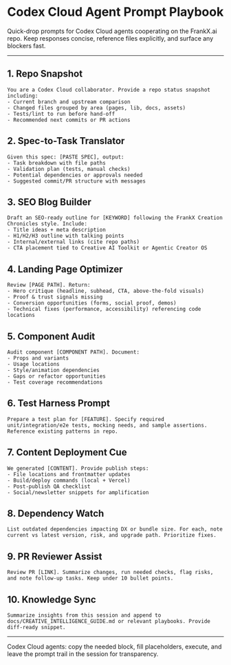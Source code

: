 # Codex Cloud Agent Prompt Playbook

Quick-drop prompts for Codex Cloud agents cooperating on the FrankX.ai repo. Keep responses concise, reference files explicitly, and surface any blockers fast.

---

## 1. Repo Snapshot
```
You are a Codex Cloud collaborator. Provide a repo status snapshot including:
- Current branch and upstream comparison
- Changed files grouped by area (pages, lib, docs, assets)
- Tests/lint to run before hand-off
- Recommended next commits or PR actions
```

## 2. Spec-to-Task Translator
```
Given this spec: [PASTE SPEC], output:
- Task breakdown with file paths
- Validation plan (tests, manual checks)
- Potential dependencies or approvals needed
- Suggested commit/PR structure with messages
```

## 3. SEO Blog Builder
```
Draft an SEO-ready outline for [KEYWORD] following the FrankX Creation Chronicles style. Include:
- Title ideas + meta description
- H1/H2/H3 outline with talking points
- Internal/external links (cite repo paths)
- CTA placement tied to Creative AI Toolkit or Agentic Creator OS
```

## 4. Landing Page Optimizer
```
Review [PAGE PATH]. Return:
- Hero critique (headline, subhead, CTA, above-the-fold visuals)
- Proof & trust signals missing
- Conversion opportunities (forms, social proof, demos)
- Technical fixes (performance, accessibility) referencing code locations
```

## 5. Component Audit
```
Audit component [COMPONENT PATH]. Document:
- Props and variants
- Usage locations
- Style/animation dependencies
- Gaps or refactor opportunities
- Test coverage recommendations
```

## 6. Test Harness Prompt
```
Prepare a test plan for [FEATURE]. Specify required unit/integration/e2e tests, mocking needs, and sample assertions. Reference existing patterns in repo.
```

## 7. Content Deployment Cue
```
We generated [CONTENT]. Provide publish steps:
- File locations and frontmatter updates
- Build/deploy commands (local + Vercel)
- Post-publish QA checklist
- Social/newsletter snippets for amplification
```

## 8. Dependency Watch
```
List outdated dependencies impacting DX or bundle size. For each, note current vs latest version, risk, and upgrade path. Prioritize fixes.
```

## 9. PR Reviewer Assist
```
Review PR [LINK]. Summarize changes, run needed checks, flag risks, and note follow-up tasks. Keep under 10 bullet points.
```

## 10. Knowledge Sync
```
Summarize insights from this session and append to docs/CREATIVE_INTELLIGENCE_GUIDE.md or relevant playbooks. Provide diff-ready snippet.
```

---

Codex Cloud agents: copy the needed block, fill placeholders, execute, and leave the prompt trail in the session for transparency.
